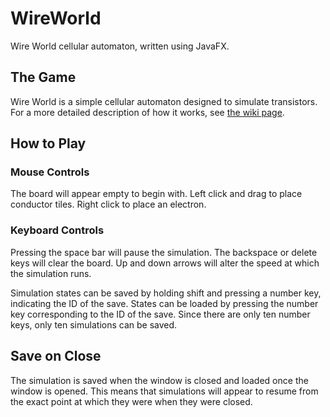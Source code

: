 # WireWorld

Wire World cellular automaton, written using JavaFX.

## The Game

Wire World is a simple cellular automaton designed to simulate transistors. For a more detailed description of how it works, see [the wiki page](https://en.wikipedia.org/wiki/Wireworld).

## How to Play

### Mouse Controls

The board will appear empty to begin with. Left click and drag to place conductor tiles. Right click to place an electron.

### Keyboard Controls

Pressing the space bar will pause the simulation. The backspace or delete keys will clear the board. Up and down arrows will alter the speed at which the simulation runs.

Simulation states can be saved by holding shift and pressing a number key, indicating the ID of the save. States can be loaded by pressing the number key corresponding to the ID of the save. Since there are only ten number keys, only ten simulations can be saved.

## Save on Close

The simulation is saved when the window is closed and loaded once the window is opened. This means that simulations will appear to resume from the exact point at which they were when they were closed.

